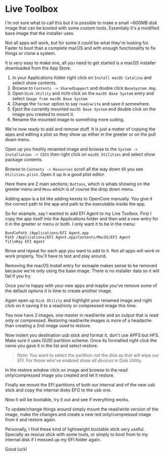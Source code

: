 # Live Toolbox

I'm not sure what to call this but it is possible to make a small ~600MB disk image that can be booted with some custom tools. Essentialy it's a modified base image that the installer uses.

Not all apps will work, but for some it could be what they're looking for. Faster to boot than a complete macOS and with enough functionality to fix things or clone a system.

It is very easy to make one, all you need to get started is a macOS installer downloaded from the App Store.

1. In your Applications folder right click on ```Install macOS Catalina``` and select show contents.
2. Browse to ```Contents -> SharedSupport``` and double click ```BaseSystem.dmg```.
3. Open ```Disk Utility``` and richt click on the ```macOS Base System``` entry and select ```Image from macOS Base System```
4. Change the ```format``` option to say ```read/write``` and save it somewhere.
5. Eject the currently mounted ```macOS Base System``` and double click on the image you created to mount it.
6. Rename the mounted image to something more suiting.

We're now ready to add and remove stuff. It is just a matter of copying the apps and editing a plist so they show up either in the greeter or on the pull down menu.

Open up you freshly renamed image and browse to the ```System -> Installation -> CDIS``` then right click on ```macOS Utilities``` and select show package contents.

Browse to ```Contents -> Resources``` scroll all the way down till you see ```Utilities.plist```. Open it up in a good plist editor.

Here there are 2 main sections; ```Buttons```, which is whats showing on the greeter menu and ```Menu``` which is of course the drop down menu.

Adding apps is a bit like adding kexsts to OpenCore manually. You give it the correct path to the app and path to the executable inside the app.

So for example, say I wanted to add EFI Agent to my Live Toolbox. First I copy the app itself into the Applications folder and then add a new entry for it in the greeter or menu or both. I only want it to be in the menu:
```
BundlePath /Applications/EFI Agent.app
Path /Applications/EFI Agent.app/Contents/MacOS/EFI Agent
TitleKey EFI Agent
```
Rinse and repeat for each app you want to add to it. Not all apps will work or work properly. You'll have to test and play around.

Removing the macOS Install entry for exmaple makes sense to be removed because we're only using the base image. There is no installer data so it will fail if you try.

Once you're happy with your new apps and maybe you've remove some of the default options it is time to create another image.

Again open up ```Disk Utility``` and highlight your renamed image and right click on it saving it to a read/only or compressed image this time.

You now have 2 images, one master in read/write and an output that is read only or compressed. Restoring read/write images is more of a headache than creating a 2nd image used to restore.

Now instert you destination usb stick and format it, don't use APFS but HFS. Make sure it uses GUID partition scheme. Once its formatted right click the name you gave it in the list and select restore.

> Note: You want to select the partition *not* the disk as that will wipe our EFI. For those who've enabled *show all devices* in Disk Utility.

In the restore window click on image and browse to the read only/compressed image you created and let it restore.

Finally we mount the EFI partitions of both our internal and of the new usb stick and copy the internal disks EFO to the usb one.

Now it will be bootable, try it out and see if everything works.

To update/change things around simply mount the read/write version of the image, make the changes and create a new red only/compressed image from it and restore again.

Personally, I find these kind of lightweight bootable stick very useful. Specially as rescue stick with some tools, or simply to boot from to my internal disk if I messed up my EFI folder again.

Good luck!
